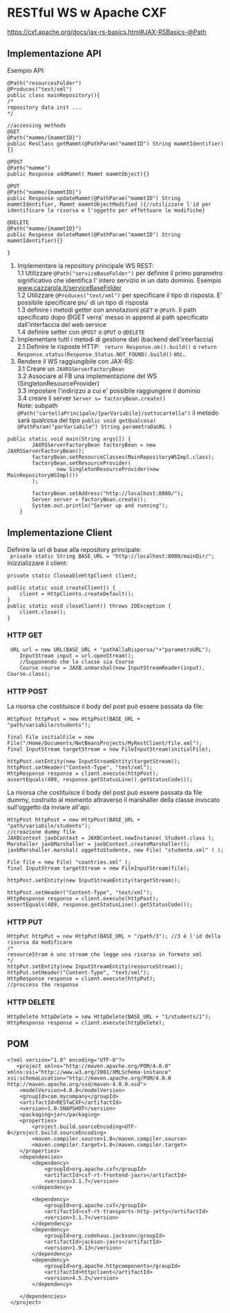 # RESTful WS w Apache CXF  
https://cxf.apache.org/docs/jax-rs-basics.html#JAX-RSBasics-@Path  

## Implementazione API
Esempio API:  
```
@Path("resourcesFolder")
@Produces("text/xml")
public class mainRepository(){
/*
repository data init ...
*/

//accessing methods
@GET
@Path("mamme/{mammtID}")
public ResClass getMammt(@PathParam("mammtID") String mammtIdentifier){}

@POST
@Path("mamme")
public Response addMammt( Mammt mammtObject){}

@PUT
@Path("mamme/{mammtID}")
public Response updateMammt(@PathParam("mammtID") String mammtIdentifier, Mammt mammtObjectModified ){//utilizzare l'id per identificare la risorsa e l'oggetto per effettuare le modifiche}

@DELETE
@Path("mamme/{mammtID}")
public Response deleteMammt(@PathParam("mammtID") String mammtIdentifier){} 

}
```
1. Implementare la repository principale WS REST:  
1.1 Utilizzare ```@Path("serviceBaseFolder")``` per definire il primo parametro significativo che identifica l' intero servizio in un dato dominio. Esempio www.cazzarola.it/serviceBaseFolder  
1.2 Utilizzare ```@Produces("text/xml")``` per specificare il tipo di risposta. E' possibile specificare piu' di un tipo di risposta  
1.3 definire i metodi getter con annotazioni ```@GET``` e ```@Path```. Il path specificato dopo @GET verra' messo in append al path specificato dall'interfaccia del web service  
1.4 definire setter con ```@POST``` o ```@PUT``` o ```@DELETE```
2. Implementare tutti i metodi di gestione dati (backend dell'interfaccia)  
2.1 Definire le risposte HTTP: ``` return Response.ok().build()``` o ```return Response.status(Response.Status.NOT_FOUND).build()``` etc..
3. Rendere il WS raggiungibile con JAX-RS:  
3.1 Creare un ```JAXRSServerFactoryBean```  
3.2 Associare al FB una implementazione del WS (SingletonResourceProvider)  
3.3 impostare l'indirizzo a cui e' possibile raggiungere il dominio  
3.4 creare il server ```Server s= factoryBean.create()```   
Note: subpath ``` @Path("cartellaPrincipale/{parVariabile}/sottocartella")``` il metodo sarà qualcosa del tipo ```public void getQualcosa( @PathParam("parVariabile") String parametroDaURL )```   
```
public static void main(String args[]) {
        JAXRSServerFactoryBean factoryBean = new JAXRSServerFactoryBean();
        factoryBean.setResourceClasses(MainRepositoryWSImpl.class);
        factoryBean.setResourceProvider(
                new SingletonResourceProvider(new MainRepositoryWSImpl())
        );
        
        factoryBean.setAddress("http://localhost:8080/");
        Server server = factoryBean.create();
        System.out.println("Server up and running");
    }
```
## Implementazione Client 
Definire la url di base alla repository principale:  
``` private static String BASE_URL = "http://localhost:8080/mainDir/";```  
Inizzializzare il client:   
``` 
private static CloseableHttpClient client; 

public static void createClient() {
    client = HttpClients.createDefault();
}
public static void closeClient() throws IOException {
    client.close();
}
```
### HTTP GET
```
 URL url = new URL(BASE_URL + "pathAllaRisporsa/"+"parametroURL");
    InputStream input = url.openStream();
    //Supponendo che la classe sia Course
    Course course = JAXB.unmarshal(new InputStreamReader(input), Course.class);
```
### HTTP POST
La risorsa che costituisce il body del post può essere passata da file:

```
HttpPost httpPost = new HttpPost(BASE_URL + "path/variabile/students");

final File initialFile = new File("/Home/Documents/NetBeansProjects/MyRestClient/file.xml");
final InputStream targetStream = new FileInputStream(initialFile);

httpPost.setEntity(new InputStreamEntity(targetStream));
httpPost.setHeader("Content-Type", "text/xml");
HttpResponse response = client.execute(httpPost);
assertEquals(409, response.getStatusLine().getStatusCode());

```
  
La risorsa che costituisce il body del post può essere passata da file dummy, costruito al momento attraverso il marshaller della classe invocato sull'oggetto da inviare all'api:  

```
HttpPost httpPost = new HttpPost(BASE_URL + "path/variabile/students");
//creazione dummy file
JAXBContext jaxbContext = JAXBContext.newInstance( Student.class );
Marshaller jaxbMarshaller = jaxbContext.createMarshaller();
jaxbMarshaller.marshal( oggettoStudente, new File( "studente.xml" ) );  

File file = new File( "countries.xml" );
final InputStream targetStream = new FileInputStream(file);

httpPost.setEntity(new InputStreamEntity(targetStream));

httpPost.setHeader("Content-Type", "text/xml");
HttpResponse response = client.execute(httpPost);
assertEquals(409, response.getStatusLine().getStatusCode());
```

### HTTP PUT

```
HttpPut httpPut = new HttpPut(BASE_URL + "/path/3"); //3 è l'id della risorsa da modificare
/*
resourceStram è uno stream che legge una risorsa in formato xml
*/
httpPut.setEntity(new InputStreamEntity(resourceStream));
httpPut.setHeader("Content-Type", "text/xml");
HttpResponse response = client.execute(httpPut);
//proccess the response

```

### HTTP DELETE 
```
HttpDelete httpDelete = new HttpDelete(BASE_URL + "1/students/1");
HttpResponse response = client.execute(httpDelete);
```

## POM  
```
<?xml version="1.0" encoding="UTF-8"?>
   <project xmlns="http://maven.apache.org/POM/4.0.0" xmlns:xsi="http://www.w3.org/2001/XMLSchema-instance" xsi:schemaLocation="http://maven.apache.org/POM/4.0.0 http://maven.apache.org/xsd/maven-4.0.0.xsd">
    <modelVersion>4.0.0</modelVersion>
    <groupId>com.mycompany</groupId>
    <artifactId>RESTwCXF</artifactId>
    <version>1.0-SNAPSHOT</version>
    <packaging>jar</packaging>
    <properties>
        <project.build.sourceEncoding>UTF-8</project.build.sourceEncoding>
        <maven.compiler.source>1.8</maven.compiler.source>
        <maven.compiler.target>1.8</maven.compiler.target>
    </properties>
    <dependencies>
        <dependency>
            <groupId>org.apache.cxf</groupId>
            <artifactId>cxf-rt-frontend-jaxrs</artifactId>
            <version>3.1.7</version>
        </dependency>

        <dependency>
            <groupId>org.apache.cxf</groupId>
            <artifactId>cxf-rt-transports-http-jetty</artifactId>
            <version>3.1.7</version>
        </dependency>
        <dependency>
            <groupId>org.codehaus.jackson</groupId>
            <artifactId>jackson-jaxrs</artifactId>
            <version>1.9.13</version>
        </dependency>
        <dependency>
            <groupId>org.apache.httpcomponents</groupId>
            <artifactId>httpclient</artifactId>
            <version>4.5.2</version>
        </dependency>
    
    </dependencies>
 </project>
```
